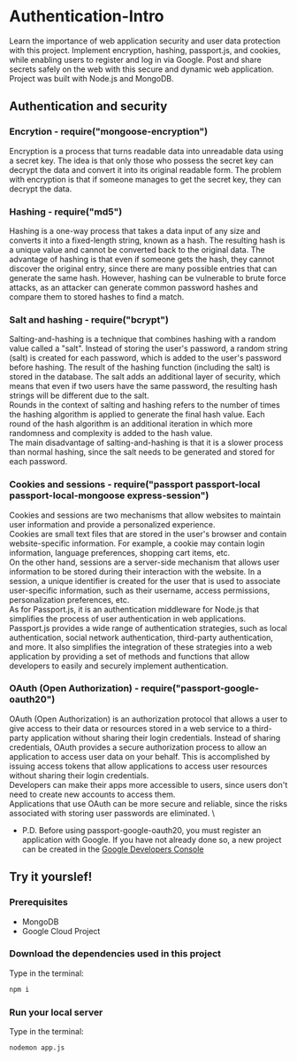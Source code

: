 # Authentication-Intro
Learn the importance of web application security and user data protection with this project. Implement encryption, hashing, passport.js, and cookies, while enabling users to register and log in via Google. Post and share secrets safely on the web with this secure and dynamic web application. Project was built with Node.js and MongoDB.

## Authentication and security

### Encrytion - require("mongoose-encryption")
Encryption is a process that turns readable data into unreadable data using a secret key. The idea is that only those who possess the secret key can decrypt the data and convert it into its original readable form. The problem with encryption is that if someone manages to get the secret key, they can decrypt the data.

### Hashing - require("md5")
Hashing is a one-way process that takes a data input of any size and converts it into a fixed-length string, known as a hash. The resulting hash is a unique value and cannot be converted back to the original data. The advantage of hashing is that even if someone gets the hash, they cannot discover the original entry, since there are many possible entries that can generate the same hash. However, hashing can be vulnerable to brute force attacks, as an attacker can generate common password hashes and compare them to stored hashes to find a match.

### Salt and hashing - require("bcrypt")
Salting-and-hashing is a technique that combines hashing with a random value called a "salt". Instead of storing the user's password, a random string (salt) is created for each password, which is added to the user's password before hashing. The result of the hashing function (including the salt) is stored in the database. The salt adds an additional layer of security, which means that even if two users have the same password, the resulting hash strings will be different due to the salt. \
Rounds in the context of salting and hashing refers to the number of times the hashing algorithm is applied to generate the final hash value. Each round of the hash algorithm is an additional iteration in which more randomness and complexity is added to the hash value. \
The main disadvantage of salting-and-hashing is that it is a slower process than normal hashing, since the salt needs to be generated and stored for each password.

### Cookies and sessions - require("passport passport-local passport-local-mongoose express-session")
Cookies and sessions are two mechanisms that allow websites to maintain user information and provide a personalized experience. \
Cookies are small text files that are stored in the user's browser and contain website-specific information. For example, a cookie may contain login information, language preferences, shopping cart items, etc. \
On the other hand, sessions are a server-side mechanism that allows user information to be stored during their interaction with the website. In a session, a unique identifier is created for the user that is used to associate user-specific information, such as their username, access permissions, personalization preferences, etc. \
As for Passport.js, it is an authentication middleware for Node.js that simplifies the process of user authentication in web applications. Passport.js provides a wide range of authentication strategies, such as local authentication, social network authentication, third-party authentication, and more. It also simplifies the integration of these strategies into a web application by providing a set of methods and functions that allow developers to easily and securely implement authentication.

### OAuth (Open Authorization) - require("passport-google-oauth20")
OAuth (Open Authorization) is an authorization protocol that allows a user to give access to their data or resources stored in a web service to a third-party application without sharing their login credentials. Instead of sharing credentials, OAuth provides a secure authorization process to allow an application to access user data on your behalf. This is accomplished by issuing access tokens that allow applications to access user resources without sharing their login credentials. \
Developers can make their apps more accessible to users, since users don't need to create new accounts to access them. \
Applications that use OAuth can be more secure and reliable, since the risks associated with storing user passwords are eliminated. \
* P.D. Before using passport-google-oauth20, you must register an application with Google. If you have not already done so, a new project can be created in the [Google Developers Console](https://console.developers.google.com/)

## Try it yourslef!

### Prerequisites
* MongoDB
* Google Cloud Project 

### Download the dependencies used in this project
Type in the terminal:
```bash
npm i
```

### Run your local server
Type in the terminal:
```bash
nodemon app.js
```